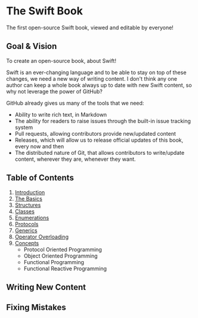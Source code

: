 The Swift Book
==============

The first open-source Swift book, viewed and editable by everyone!

Goal & Vision
-------------

To create an open-source book, about Swift!

Swift is an ever-changing language and to be able to stay on top of these changes, we need a new way of writing content. I don't think any one author can keep a whole book always up to date with new Swift content, so why not leverage the power of GitHub?

GitHub already gives us many of the tools that we need:

-   Ability to write rich text, in Markdown
-   The ability for readers to raise issues through the built-in issue tracking system
-   Pull requests, allowing contributors provide new/updated content
-   Releases, which will allow us to release official updates of this book, every now and then
-   The distributed nature of Git, that allows contributors to write/update content, wherever they are, whenever they want.

Table of Contents
-----------------

1.  [Introduction](<chapters/introduction.md>)
2.  [The Basics](<chapters/basics.md>)
3.  [Structures](<chapters/structures.md>)
4.  [Classes](<chapters/classes.md>)
5.  [Enumerations](<chapters/enumerations.md>)
6.  [Protocols](<chapters/protocols.md>)
7.  [Generics](<chapters/generics.md>)
8.  [Operator Overloading](<operatoroverloading.md>)
9.  [Concepts](<chapters/concepts.md>)
    -   Protocol Oriented Programming
    -   Object Oriented Programming
    -   Functional Programming
    -   Functional Reactive Programming

Writing New Content
-------------------

Fixing Mistakes
---------------
